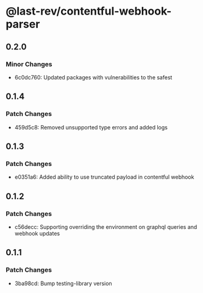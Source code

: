 # @last-rev/contentful-webhook-parser

## 0.2.0

### Minor Changes

- 6c0dc760: Updated packages with vulnerabilities to the safest

## 0.1.4

### Patch Changes

- 459d5c8: Removed unsupported type errors and added logs

## 0.1.3

### Patch Changes

- e0351a6: Added ability to use truncated payload in contentful webhook

## 0.1.2

### Patch Changes

- c56decc: Supporting overriding the environment on graphql queries and webhook updates

## 0.1.1

### Patch Changes

- 3ba98cd: Bump testing-library version
